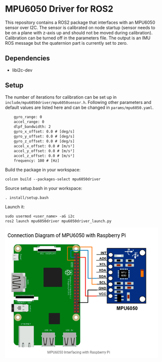
# MPU6050 Driver for ROS2
This repository contains a ROS2 package that interfaces with an MPU6050 sensor over I2C. The sensor is calibrated on node startup (sensor needs to be on a plane with z-axis up and should not be moved during calibration). Calibration can be turned off in the parameters file. The output is an IMU ROS message but the quaternion part is currently set to zero.

## Dependencies
-  libi2c-dev

## Setup
The number of iterations for calibration can be set up in `include/mpu6050driver/mpu6050sensor.h`.
Following other parameters and default values are listed here and can be changed in `params/mpu6050.yaml`.
```    calibrate: True
    gyro_range: 0
    accel_range: 0
    dlpf_bandwidth: 2
    gyro_x_offset: 0.0 # [deg/s]
    gyro_y_offset: 0.0 # [deg/s]
    gyro_z_offset: 0.0 # [deg/s]
    accel_x_offset: 0.0 # [m/s²]
    accel_y_offset: 0.0 # [m/s²]
    accel_z_offset: 0.0 # [m/s²]
    frequency: 100 # [Hz]
```

Build the package in your workspace:

    colcon build --packages-select mpu6050driver

Source setup.bash in your workspace:

    . install/setup.bash
    
Launch it:

    sudo usermod <user_name> -aG i2c
    ros2 launch mpu6050driver mpu6050driver_launch.py

![circuit](pi_mpu6050.png)

